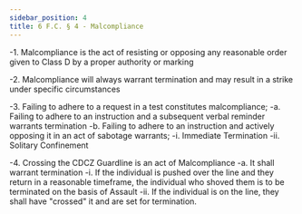 ```yaml
---
sidebar_position: 4
title: 6 F.C. § 4 - Malcompliance
---
```


-1. Malcompliance is the act of resisting or opposing any reasonable order given to Class D by a proper authority or marking

-2. Malcompliance will always warrant termination and may result in a strike under specific circumstances

-3. Failing to adhere to a request in a test constitutes malcompliance;
-a. Failing to adhere to an instruction and a subsequent verbal reminder warrants termination
-b. Failing to adhere to an instruction and actively opposing it in an act of sabotage warrants;
-i. Immediate Termination
-ii. Solitary Confinement

-4. Crossing the CDCZ Guardline is an act of Malcompliance
-a. It shall warrant termination
-i. If the individual is pushed over the line and they return in a reasonable timeframe, the individual who shoved them is to be terminated on the basis of Assault
-ii. If the individual is on the line, they shall have "crossed" it and are set for termination.